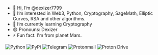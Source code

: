 - 👋 Hi, I’m @dexizer7799
- 👀 I’m interested in Web3, Python, Cryptography, SageMath, Elliptic Curves, RSA and other algorithms.
- 🌱 I’m currently learning Cryptography
- 😄 Pronouns: Dexizer
- ⚡ Fun fact: I'm from planet Mars.

<!---
dexizer7799/dexizer7799 is a ✨ special ✨ repository because its `README.md` (this file) appears on your GitHub profile.
You can click the Preview link to take a look at your changes.
--->

![Python](https://img.shields.io/badge/python-3670A0?style=for-the-badge&logo=python&logoColor=ffdd54) ![PyPi](https://img.shields.io/badge/pypi-%23ececec.svg?style=for-the-badge&logo=pypi&logoColor=1f73b7) ![Telegram](https://img.shields.io/badge/Telegram-2CA5E0?style=for-the-badge&logo=telegram&logoColor=white) ![Protonmail](https://img.shields.io/badge/ProtonMail-8B89CC?style=for-the-badge&logo=protonmail&logoColor=white) ![Proton Drive](https://img.shields.io/badge/Proton%20Drive-6d4aff?style=for-the-badge&logo=proton%20drive&logoColor=white)

